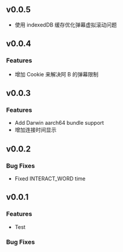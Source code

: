 ## v0.0.5

- 使用 indexedDB 缓存优化弹幕虚拟滚动问题

## v0.0.4

### Features

- 增加 Cookie 来解决阿 B 的弹幕限制

## v0.0.3

### Features

- Add Darwin aarch64 bundle support
- 增加连接时间显示

## v0.0.2

### Bug Fixes

- Fixed INTERACT_WORD time

## v0.0.1

### Features

- Test

### Bug Fixes
